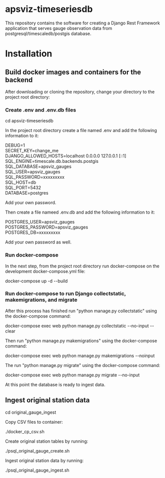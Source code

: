 # apsviz-timeseriesdb
This repository contains the software for creating a Django Rest Framework application that serves gauge observation data from postgresql/timescaledb/postgis database.

# Installation 

## Build docker images and containers for the backend   

After downloading or cloning the repository, change your directory to the project root directory:  

### Create .env and .env.db files  

cd apsviz-timeseriesdb  

In the project root directory create a file named .env and add the following information to it:  

DEBUG=1  
SECRET_KEY=change_me  
DJANGO_ALLOWED_HOSTS=localhost 0.0.0.0 127.0.0.1 [::1]  
SQL_ENGINE=timescale.db.backends.postgis  
SQL_DATABASE=apsviz_gauges  
SQL_USER=apsviz_gauges  
SQL_PASSWORD=xxxxxxxxx  
SQL_HOST=db  
SQL_PORT=5432  
DATABASE=postgres  

Add your own password.  

Then create a file nameed .env.db and add the following information to it:  

POSTGRES_USER=apsviz_gauges  
POSTGRES_PASSWORD=apsviz_gauges  
POSTGRES_DB=xxxxxxxxx  

Add your own password as well.  

### Run docker-compose

In the next step, from the project root directory run docker-compose on the development docker-compose.yml file:  

docker-compose up -d --build   

### Run docker-compose to run Django collectstatic, makemigrations, and migrate  
 
After this process has finished run "python manage.py collectstatic" using the docker-compose command:  

docker-compose exec web python manage.py collectstatic --no-input --clear  

Then run "python manage.py makemigrations" using the docker-compose command:  

docker-compose exec web python manage.py makemigrations --noinput  

The run "python manage.py migrate" using the docker-compose command:  

docker-compose exec web python manage.py migrate --no-input  

At this point the database is ready to ingest data.  

## Ingest original station data  

cd original_gauge_ingest  

Copy CSV files to container:  

./docker_cp_csv.sh  

Create original station tables by running:  

./psql_original_gauge_create.sh  

Ingest original station data by running:  

./psql_original_gauge_ingest.sh  
